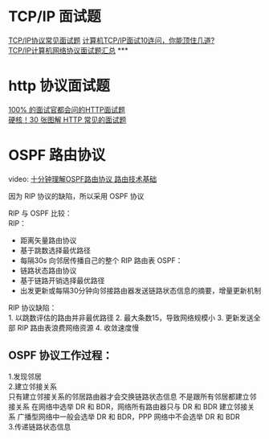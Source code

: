 # TCP/IP 面试题  
[TCP/IP协议常见面试题](https://blog.csdn.net/qq_41696018/article/details/124249818)
[计算机TCP/IP面试10连问，你能顶住几道?](https://zhuanlan.zhihu.com/p/357930679)  
[TCP/IP计算机网络协议面试题汇总](https://zhuanlan.zhihu.com/p/624875367) ***
  
  
# http 协议面试题  
[100% 的面试官都会问的HTTP面试题](https://zhuanlan.zhihu.com/p/135947893)  
[硬核！30 张图解 HTTP 常见的面试题](https://zhuanlan.zhihu.com/p/112010468)    
  
  
# OSPF 路由协议        
        
video: [十分钟理解OSPF路由协议 路由技术基础](https://www.bilibili.com/video/BV1YV41127U5/)
  
因为 RIP 协议的缺陷，所以采用 OSPF 协议  

RIP 与 OSPF 比较：  
RIP：  
* 距离矢量路由协议
* 基于跳数选择最优路径
* 每隔30s 向邻居传播自己的整个 RIP 路由表
OSPF：  
* 链路状态路由协议
* 基于链路开销选择最优路径
* 出发更新或每隔30分钟向邻接路由器发送链路状态信息的摘要，增量更新机制    
  
RIP 协议缺陷：  
	1. 以跳数评估的路由并非最优路径
	2. 最大条数15，导致网络规模小
	3. 更新发送全部 RIP 路由表浪费网络资源
	4. 收敛速度慢
  
## OSPF 协议工作过程：      
    
1.发现邻居    
2.建立邻接关系    
	只有建立邻接关系的邻居路由器才会交换链路状态信息
	不是跟所有邻居都建立邻接关系
	在网络中选举 DR 和 BDR，网络所有路由器只与 DR 和 BDR 建立邻接关系
	广播型网络中一般会选举 DR 和 BDR，PPP 网络中不会选举 DR 和 BDR  
3.传递链路状态信息    

